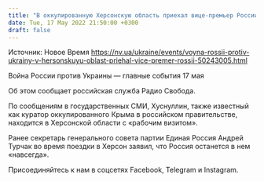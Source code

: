 ```yaml
---
title: "В оккупированную Херсонскую область приехал вице-премьер России"
date: Tue, 17 May 2022 21:50:00 +0300
draft: false
---
```

Источник: Новое Время https://nv.ua/ukraine/events/voyna-rossii-protiv-ukrainy-v-hersonskuyu-oblast-priehal-vice-premer-rossii-50243005.html


Война России против Украины — главные события 17 мая

 Об этом сообщает российская служба Радио Свобода.

По сообщениям в государственных СМИ, Хуснуллин, также известный как куратор оккупированного Крыма в российском правительстве, находится в Херсонской области с «рабочим визитом».

Ранее секретарь генерального совета партии Единая Россия Андрей Турчак во время поездки в Херсон заявил, что Россия останется в нем «навсегда».

Присоединяйтесь к нам в соцсетях Facebook, Telegram и Instagram.
